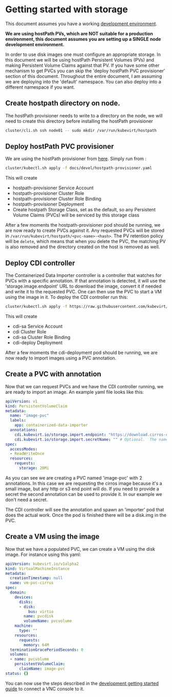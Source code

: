 # Getting started with storage

This document assumes you have a working [development environment](https://github.com/kubevirt/kubevirt/blob/master/docs/getting-started.md).


**We are using hostPath PVs, which are NOT suitable for a production environment, this document assumes you are setting up a SINGLE node development environment.**

In order to use disk images one must configure an appropriate storage. In this document we will be using hostPath Persistent Volumes (PVs) and making Persistent Volume Claims against that PV. If you have some other mechanism to get PVCs you can skip the 'deploy hostPath PVC provisioner' section of this document. Throughout the entire document, I am assuming we are deploying into the 'default' namespace. You can also deploy into a different namespace if you want.

## Create hostpath directory on node.
The hostPath provisioner needs to write to a directory on the node, we will need to create this directory before installing the hostPath provisioner

```bash
cluster/cli.sh ssh node01 -- sudo mkdir /var/run/kubevirt/hostpath
```

## Deploy hostPath PVC provisioner

We are using the hostPath provisioner from [here](https://github.com/MaZderMind/hostpath-provisioner). Simply run from :

```bash
cluster/kubectl.sh apply -f docs/devel/hostpath-provisioner.yaml
```

This will create
- hostpath-provisioner Service Account
- hostpath-provisioner Cluster Role
- hostpath-provisioner Cluster Role Binding
- hostpath-provisioner Deployment
- Create hostpath Storage Class, set as the default, so any Persistent Volume Claims (PVCs) will be serviced by this storage class

After a few moments the hostpath-provisioner pod should be running, we are now ready to create PVCs against it. Any requested PVCs will be stored in `/var/run/kubevirt/hostpath/<pvc-name>-<hash>`. The PV retention policy will be `delete`, which means that when you delete the PVC, the matching PV is also removed and the directory created on the host is removed as well.

## Deploy CDI controller

The Containerized Data Importer controller is a controller that watches for PVCs with a specific annotation. If that annotation is detected, it will use the 'storage.image.endpoint' URL to download the image, convert it if needed and write it to the requested PVC. One can then use the PVC to start a VM using the image in it. To deploy the CDI controller run this:

```bash
cluster/kubectl.sh apply -f https://raw.githubusercontent.com/kubevirt/containerized-data-importer/master/manifests/controller/cdi-controller-deployment.yaml
```

This will create
- cdi-sa Service Account
- cdi Cluster Role
- cdi-sa Cluster Role Binding
- cdi-deploy Deployment

After a few moments the cdi-deployment pod should be running, we are now ready to import images using a PVC annotation.

## Create a PVC with annotation

Now that we can request PVCs and we have the CDI controller running, we are ready to import an image. An example yaml file looks like this:
```YAML
apiVersion: v1
kind: PersistentVolumeClaim
metadata:
  name: "image-pvc"
  labels:
    app: containerized-data-importer
  annotations:
    cdi.kubevirt.io/storage.import.endpoint: "https://download.cirros-cloud.net/0.4.0/cirros-0.4.0-x86_64-disk.img"   # Required.  Format: (http||s3)://www.myUrl.com/path/of/data
    cdi.kubevirt.io/storage.import.secretName: "" # Optional.  The name of the secret containing credentials for the data source
spec:
  accessModes:
  - ReadWriteOnce
  resources:
    requests:
      storage: 20Mi
```

As you can see we are creating a PVC named 'image-pvc' with 2 annotations. In this case we are requesting the cirros image because it's a small image, but any http or s3 end point will do. If you need to provide a secret the second annotation can be used to provide it. In our example we don't need a secret.

The CDI controller will see the annotation and spawn an 'importer' pod that does the actual work. Once the pod is finished there will be a disk.img in the PVC.

## Create a VM using the image

Now that we have a populated PVC, we can create a VM using the disk image. For instance using this yaml:
```YAML
apiVersion: kubevirt.io/v1alpha2
kind: VirtualMachineInstance
metadata:
  creationTimestamp: null
  name: vm-pvc-cirrus
spec:
  domain:
    devices:
      disks:
      - disk:
          bus: virtio
        name: pvcdisk
        volumeName: pvcvolume
    machine:
      type: ""
    resources:
      requests:
        memory: 64M
  terminationGracePeriodSeconds: 0
  volumes:
  - name: pvcvolume
    persistentVolumeClaim:
      claimName: image-pvc
status: {}
```

You can now use the steps described in the [development getting started guide](https://github.com/kubevirt/kubevirt/blob/master/docs/getting-started.md) to connect a VNC console to it.
